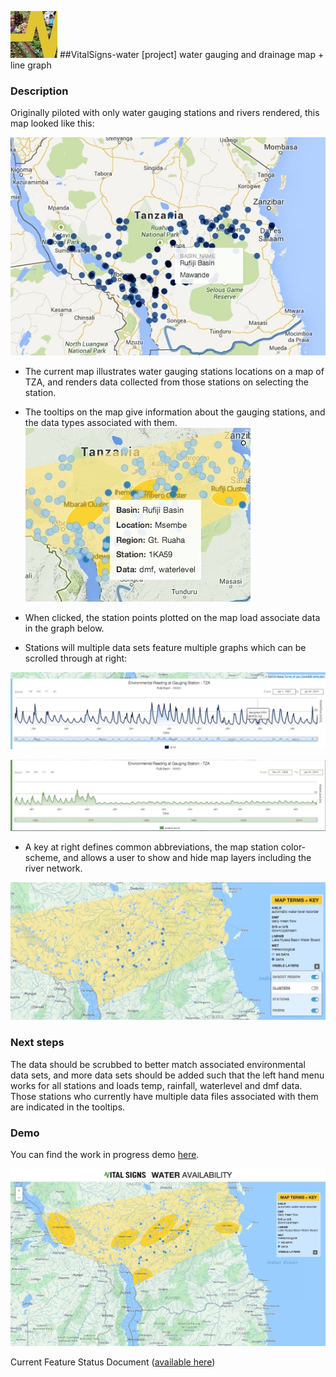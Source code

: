 ![VS-logo](https://raw.githubusercontent.com/auremoser/VitalSigns-climate/master/assets/logo-small.jpg)
##VitalSigns-water
[project] water gauging and drainage map + line graph

### Description
Originally piloted with only water gauging stations and rivers rendered, this map looked like this:

![Water Gauge + Drain](https://raw.githubusercontent.com/auremoser/VitalSigns-water/gh-pages/assets/TZA-sagcot.jpg)

* The current map illustrates water gauging stations locations on a map of TZA, and renders data collected from those stations on selecting the station.
* The tooltips on the map give information about the gauging stations, and the data types associated with them.  
![VS Tooltip](https://raw.githubusercontent.com/auremoser/VitalSigns-water/gh-pages/assets/VS-tooltip.jpg)

* When clicked, the station points plotted on the map load associate data in the graph below.
* Stations will multiple data sets feature multiple graphs which can be scrolled through at right:  

![VS Graph1](https://raw.githubusercontent.com/auremoser/VitalSigns-water/master/assets/vs-graph1.jpg)  

![VS Graph2](https://raw.githubusercontent.com/auremoser/VitalSigns-water/master/assets/vs-graph2.jpg)

* A key at right defines common abbreviations, the map station color-scheme, and allows a user to show and hide map layers including the river network.

![VS-key](https://raw.githubusercontent.com/auremoser/VitalSigns-water/master/assets/vs-key.jpg)


### Next steps
The data should be scrubbed to better match associated environmental data sets, and more data sets should be added such that the left hand menu works for all stations and loads temp, rainfall, waterlevel and dmf data. Those stations who currently have multiple data files associated with them are indicated in the tooltips.

### Demo
You can find the work in progress demo [here](http://auremoser.github.io/VitalSigns-water/).

![VitalSigns Final](https://raw.githubusercontent.com/auremoser/VitalSigns-water/master/assets/VS-final.jpg)

Current Feature Status Document ([available here](https://docs.google.com/a/ushahidi.com/document/d/1EqgVCw-hSaYcjneleup-y-xz5_h9r--00TGQq7DUSuQ/edit#))
